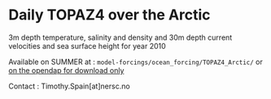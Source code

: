 # Daily TOPAZ4 over the Arctic

3m depth temperature, salinity and density and 30m depth current velocities and sea surface height for year 2010

Available on SUMMER at : `model-forcings/ocean_forcing/TOPAZ4_Arctic/` or [on the opendap for download only](https://ige-meom-opendap.univ-grenoble-alpes.fr/thredds/catalog/meomopendap/extract/SASIP/model-forcings/ocean_forcing/TOPAZ4_Arctic/catalog.html)

Contact : Timothy.Spain[at]nersc.no
